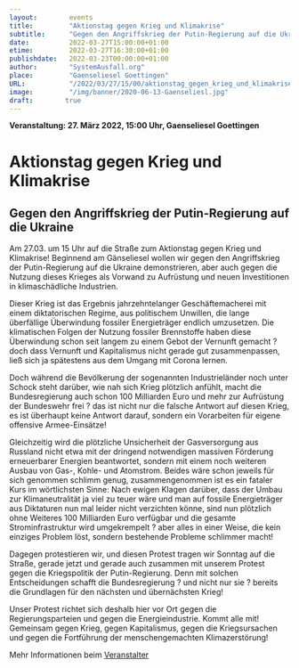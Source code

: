 ```yaml
---
layout:        events
title:         "Aktionstag gegen Krieg und Klimakrise"
subtitle:      "Gegen den Angriffskrieg der Putin-Regierung auf die Ukraine"
date:          2022-03-27T15:00:00+01:00
etime:         2022-03-27T16:30:00+01:00
publishdate:   2022-03-23T00:00:00+01:00
author:        "SystemAusfall.org"
place:         "Gaenseliesel Goettingen"
URL:           "/2022/03/27/15/00/aktionstag_gegen_krieg_und_klimakrise"
image:         "/img/banner/2020-06-13-Gaenseliesl.jpg"
draft:        true
---
```


**Veranstaltung: 27. März 2022, 15:00 Uhr, Gaenseliesel Goettingen**

Aktionstag gegen Krieg und Klimakrise
===========

Gegen den Angriffskrieg der Putin-Regierung auf die Ukraine
-----------

Am 27.03. um 15 Uhr auf die Straße zum Aktionstag gegen Krieg und 
Klimakrise! Beginnend am Gänseliesel wollen wir gegen den Angriffskrieg 
der Putin-Regierung auf die Ukraine demonstrieren, aber auch gegen die 
Nutzung dieses Krieges als Vorwand zu Aufrüstung und neuen Investitionen 
in klimaschädliche Industrien.

Dieser Krieg ist das Ergebnis jahrzehntelanger Geschäftemacherei mit 
einem diktatorischen Regime, aus politischem Unwillen, die lange 
überfällige Überwindung fossiler Energieträger endlich umzusetzen. Die 
klimatischen Folgen der Nutzung fossiler Brennstoffe haben diese 
Überwindung schon seit langem zu einem Gebot der Vernunft gemacht ? doch 
dass Vernunft und Kapitalismus nicht gerade gut zusammenpassen, ließ 
sich ja spätestens aus dem Umgang mit Corona lernen. 

Doch während die 
Bevölkerung der sogenannten Industrieländer noch unter Schock steht 
darüber, wie nah sich Krieg plötzlich anfühlt, macht die Bundesregierung 
auch schon 100 Milliarden Euro und mehr zur Aufrüstung der Bundeswehr 
frei ? das ist nicht nur die falsche Antwort auf diesen Krieg, es ist 
überhaupt keine Antwort darauf, sondern ein Vorarbeiten für eigene 
offensive Armee-Einsätze! 

Gleichzeitig wird die plötzliche Unsicherheit 
der Gasversorgung aus Russland nicht etwa mit der dringend notwendigen 
massiven Förderung erneuerbarer Energien beantwortet, sondern mit einem 
noch weiteren Ausbau von Gas-, Kohle- und Atomstrom. Beides wäre schon 
jeweils für sich genommen schlimm genug, zusammengenommen ist es ein 
fataler Kurs im wörtlichsten Sinne: Nach ewigen Klagen darüber, dass der 
Umbau zur Klimaneutralität ja viel zu teuer wäre und man auf fossile 
Energieträger aus Diktaturen nun mal leider nicht verzichten könne, sind 
nun plötzlich ohne Weiteres 100 Milliarden Euro verfügbar und die 
gesamte Strominfrastruktur wird umgekrempelt ? aber alles in einer 
Weise, die kein einziges Problem löst, sondern bestehende Probleme 
schlimmer macht! 

Dagegen protestieren wir, und diesen Protest tragen wir 
Sonntag auf die Straße, gerade jetzt und gerade auch zusammen mit 
unserem Protest gegen die Kriegspolitik der Putin-Regierung. Denn mit 
solchen Entscheidungen schafft die Bundesregierung ? und nicht nur sie ? 
bereits die Grundlagen für den nächsten und übernächsten Krieg!

Unser Protest richtet sich deshalb hier vor Ort gegen die 
Regierungsparteien und gegen die Energieindustrie. Kommt alle mit! 
Gemeinsam gegen Krieg, gegen Kapitalismus, gegen die Kriegsursachen und 
gegen die Fortführung der menschengemachten Klimazerstörung!

Mehr Informationen beim [Veranstalter](http://SystemAusfall.org)
